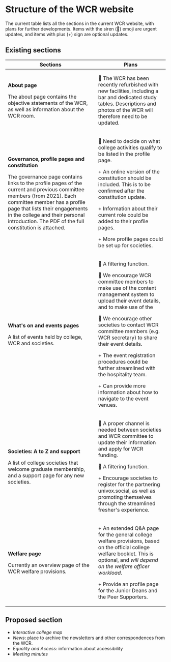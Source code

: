 # Structure of the WCR website
The current table lists all the sections in the current WCR website, with plans for further developments. Items with the siren (🚨) emoji are urgent updates, and items with plus (+) sign are optional updates.

## Existing sections

<table>
<thead>
  <tr>
    <th>Sections</th>
    <th>Plans</th>
  </tr>
</thead>
<tbody>
  <tr>
    <td>
      <p><b>About page</b></p>
      <p>The about page contains the objective statements of the WCR, as well as information about the WCR room.</p>
    </td>
    <td>
      <p>🚨 The WCR has been recently refurbished with new facilities, including a bar and dedicated study tables. Descriptions and photos of the WCR will therefore need to be updated.</p>
    </td>
  </tr>
  <tr>
    <td>
      <p><b>Governance, profile pages and constitution</b></p>
      <p>The governance page contains links to the profile pages of the current and previous committee members (from 2021). Each committee member has a profile page that lists their engagements in the college and their personal introduction. The PDF of the full constitution is attached.</p>
    </td>
    <td>
      <p>🚨 Need to decide on what college activities qualify to be listed in the profile page.</p>
      <p>+ An online version of the constitution should be included. This is to be confirmed after the constitution update.</p>
      <p>+ Information about their current role could be added to their profile pages.</p>
      <p>+ More profile pages could be set up for societies.</p>
    </td>
  </tr>
  <tr>
    <td>
      <p><b>What's on and events pages</b></p>
      <p>A list of events held by college, WCR and societies.</p>
    </td>
    <td>
      <p>🚨 A filtering function.</p>
      <p>🚨 We encourage WCR committee members to make use of the content management system to upload their event  details, and to make use of the </p>
      <p>🚨 We encourage other societies to contact WCR committee members (e.g. WCR secretary) to share their event details.</p>
      <p>+ The event registration procedures could be further streamlined with the hospitality team.</p>
      <p>+ Can provide more information about how to navigate to the event venues.</p>
    </td>
  </tr>
  <tr>
    <td>
      <p><b>Societies: A to Z and support</b></p>
      <p>A list of college societies that welcome graduate membership, and a support page for any new societies.</p>
    </td>
    <td>
      <p>🚨 A proper channel is needed between societies and WCR committee to update their information and apply for WCR funding.</p>
      <p>🚨 A filtering function.</p>
      <p>+ Encourage societies to register for the partnering univox.social, as well as promoting themselves through the streamlined fresher's experience.</p>
    </td>
  </tr>
  <tr>
    <td>
      <p><b>Welfare page</b></p>
      <p>Currently an overview page of the WCR welfare provisions.</p>
    </td>
    <td>
      <p>+ An extended Q&A page for the general college welfare provisions, based on the official college welfare booklet. This is optional, and <i>will depend on the welfare officer workload</i>.</p>
      <p>+ Provide an profile page for the Junior Deans and the Peer Supporters.</p>
    </td>
  </tr>
</tbody>
</table>

## Proposed section
- *Interactive college map*
- *News*: place to archive the newsletters and other correspondences from the WCR.
- *Equality and Access*: information about accessibility
- *Meeting minutes*